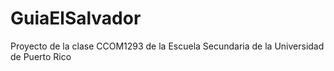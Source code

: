 # GuiaElSalvador
Proyecto de la clase CCOM1293 de la Escuela Secundaria de la Universidad de Puerto Rico

